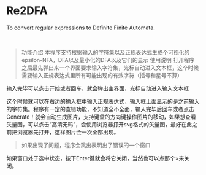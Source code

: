 # Re2DFA
To convert regular expressions to Definite Finite Automata.


 
>功能介绍
本程序支持根据输入的字符集以及正规表达式生成个可视化的epsilon-NFA，DFA以及最小化的DFA以及它们的显示
>使用说明
打开程序之后最先弹出来一个界面要求输入字符集，光标自动进入文本框，这个时候需要输入正规表达式里所有可能出现的有效字符（括号和星号不算）
 
输入完毕可以点击开始或者回车，就会弹出主界面，光标自动进入输入文本框
 
这个时候就可以在右边的输入框中输入正规表达式，输入框上面显示的是之前输入的字符集。程序有一定的查错功能，不知道全不全面，输入完毕后回车或者点击Generate！就会自动生成图片，支持键盘的方向键操作图片的移动，如果想查看矢量图，可以点击“高清无码”，会使用浏览器打开svg格式的矢量图，最好在此之前把浏览器先打开，这样图片会一次全部出现。
>如果出现了问题，程序会跳出表明出了错误的一个窗口
 
如果窗口处于选中状态，按下Enter键就会将它关闭，当然也可以点那个×来关闭。
